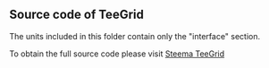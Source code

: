 ## Source code of TeeGrid

The units included in this folder contain only the "interface" section.

To obtain the full source code please visit [Steema TeeGrid](https://steema.com/product/gridvcl)

